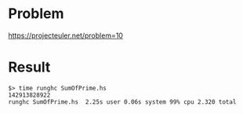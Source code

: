 # Problem
https://projecteuler.net/problem=10

# Result
```
$> time runghc SumOfPrime.hs 
142913828922
runghc SumOfPrime.hs  2.25s user 0.06s system 99% cpu 2.320 total
```
